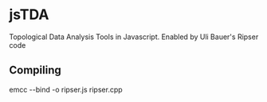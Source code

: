 # jsTDA
Topological Data Analysis Tools in Javascript.  Enabled by Uli Bauer's Ripser code

## Compiling
emcc --bind -o ripser.js ripser.cpp

